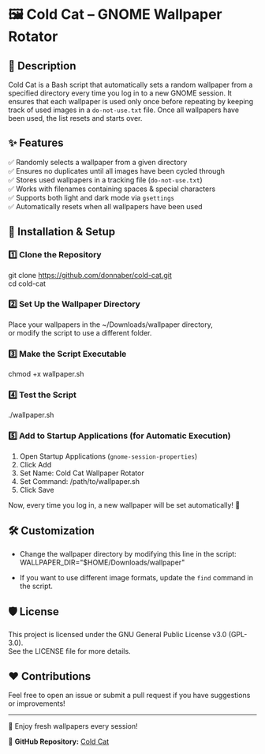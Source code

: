 # 🖼️ Cold Cat – GNOME Wallpaper Rotator  

## 📌 Description  
Cold Cat is a Bash script that automatically sets a random wallpaper from a 
specified directory every time you log in to a new GNOME session. It ensures 
that each wallpaper is used only once before repeating by keeping track of 
used images in a `do-not-use.txt` file. Once all wallpapers have been used, 
the list resets and starts over.

## ✨ Features  
✅ Randomly selects a wallpaper from a given directory  
✅ Ensures no duplicates until all images have been cycled through  
✅ Stores used wallpapers in a tracking file (`do-not-use.txt`)  
✅ Works with filenames containing spaces & special characters  
✅ Supports both light and dark mode via `gsettings`  
✅ Automatically resets when all wallpapers have been used  

## 📂 Installation & Setup  

### 1️⃣ Clone the Repository  
git clone https://github.com/donnaber/cold-cat.git  
cd cold-cat  

### 2️⃣ Set Up the Wallpaper Directory  
Place your wallpapers in the ~/Downloads/wallpaper directory,  
or modify the script to use a different folder.  

### 3️⃣ Make the Script Executable  
chmod +x wallpaper.sh  

### 4️⃣ Test the Script  
./wallpaper.sh  

### 5️⃣ Add to Startup Applications (for Automatic Execution)  
1. Open Startup Applications (`gnome-session-properties`)  
2. Click Add  
3. Set Name: Cold Cat Wallpaper Rotator  
4. Set Command: /path/to/wallpaper.sh  
5. Click Save  

Now, every time you log in, a new wallpaper will be set automatically! 🎉  

## 🛠️ Customization  
- Change the wallpaper directory by modifying this line in the script:  
  WALLPAPER_DIR="$HOME/Downloads/wallpaper"  

- If you want to use different image formats, update the `find` command in the script.  

## 🛡️ License  
This project is licensed under the GNU General Public License v3.0 (GPL-3.0).  
See the LICENSE file for more details.  

## ❤️ Contributions  
Feel free to open an issue or submit a pull request if you have suggestions or improvements!  

---

🚀 Enjoy fresh wallpapers every session!  

🔗 **GitHub Repository:** [Cold Cat](https://github.com/donnaber/cold-cat/)
